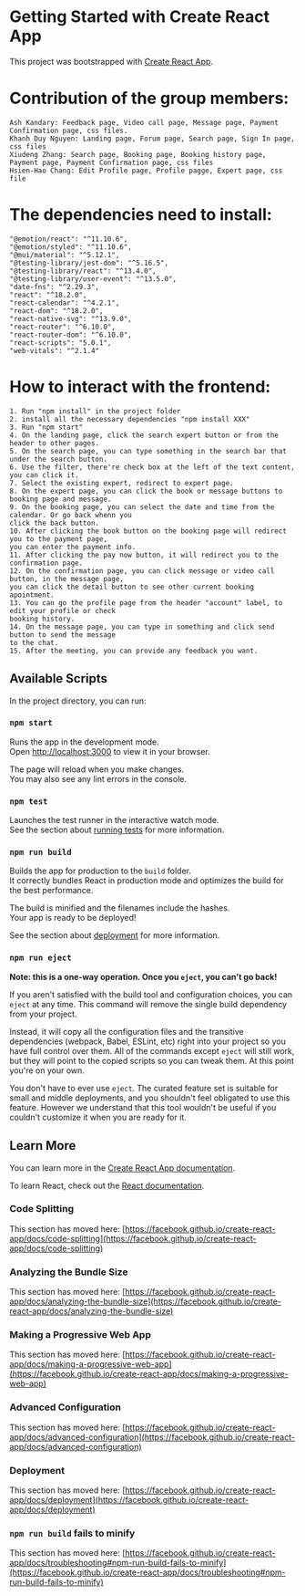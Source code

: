 # Getting Started with Create React App

This project was bootstrapped with [Create React App](https://github.com/facebook/create-react-app).

# Contribution of the group members:
    Ash Kandary: Feedback page, Video call page, Message page, Payment Confirmation page, css files.
    Khanh Duy Nguyen: Landing page, Forum page, Search page, Sign In page, css files
    Xiudeng Zhang: Search page, Booking page, Booking history page, Payment page, Payment Confirmation page, css files
    Hsien-Hao Chang: Edit Profile page, Profile pagge, Expert page, css file
# The dependencies need to install:
    "@emotion/react": "^11.10.6",
    "@emotion/styled": "^11.10.6",
    "@mui/material": "^5.12.1",
    "@testing-library/jest-dom": "^5.16.5",
    "@testing-library/react": "^13.4.0",
    "@testing-library/user-event": "^13.5.0",
    "date-fns": "^2.29.3",
    "react": "^18.2.0",
    "react-calendar": "^4.2.1",
    "react-dom": "^18.2.0",
    "react-native-svg": "^13.9.0",
    "react-router": "^6.10.0",
    "react-router-dom": "^6.10.0",
    "react-scripts": "5.0.1",
    "web-vitals": "^2.1.4"

# How to interact with the frontend:
    1. Run "npm install" in the project folder
    2. install all the necessary dependencies "npm install XXX"
    3. Run "npm start"
    4. On the landing page, click the search expert button or from the header to other pages.
    5. On the search page, you can type something in the search bar that under the search button.
    6. Use the filter, there're check box at the left of the text content, you can click it.
    7. Select the existing expert, redirect to expert page.
    8. On the expert page, you can click the book or message buttons to booking page and message.
    9. On the booking page, you can select the date and time from the calendar. Or go back whenn you
    click the back button.
    10. After clicking the book button on the booking page will redirect you to the payment page, 
    you can enter the payment info.
    11. After clicking the pay now button, it will redirect you to the confirmation page.
    12. On the confirmation page, you can click message or video call button, in the message page,
    you can click the detail button to see other current booking apointment.
    13. You can go the profile page from the header "account" label, to edit your profile or check 
    booking history.
    14. On the message page, you can type in something and click send button to send the message   
    to the chat.
    15. After the meeting, you can provide any feedback you want.
## Available Scripts

In the project directory, you can run:

### `npm start`

Runs the app in the development mode.\
Open [http://localhost:3000](http://localhost:3000) to view it in your browser.

The page will reload when you make changes.\
You may also see any lint errors in the console.

### `npm test`

Launches the test runner in the interactive watch mode.\
See the section about [running tests](https://facebook.github.io/create-react-app/docs/running-tests) for more information.

### `npm run build`

Builds the app for production to the `build` folder.\
It correctly bundles React in production mode and optimizes the build for the best performance.

The build is minified and the filenames include the hashes.\
Your app is ready to be deployed!

See the section about [deployment](https://facebook.github.io/create-react-app/docs/deployment) for more information.

### `npm run eject`

**Note: this is a one-way operation. Once you `eject`, you can't go back!**

If you aren't satisfied with the build tool and configuration choices, you can `eject` at any time. This command will remove the single build dependency from your project.

Instead, it will copy all the configuration files and the transitive dependencies (webpack, Babel, ESLint, etc) right into your project so you have full control over them. All of the commands except `eject` will still work, but they will point to the copied scripts so you can tweak them. At this point you're on your own.

You don't have to ever use `eject`. The curated feature set is suitable for small and middle deployments, and you shouldn't feel obligated to use this feature. However we understand that this tool wouldn't be useful if you couldn't customize it when you are ready for it.

## Learn More

You can learn more in the [Create React App documentation](https://facebook.github.io/create-react-app/docs/getting-started).

To learn React, check out the [React documentation](https://reactjs.org/).

### Code Splitting

This section has moved here: [https://facebook.github.io/create-react-app/docs/code-splitting](https://facebook.github.io/create-react-app/docs/code-splitting)

### Analyzing the Bundle Size

This section has moved here: [https://facebook.github.io/create-react-app/docs/analyzing-the-bundle-size](https://facebook.github.io/create-react-app/docs/analyzing-the-bundle-size)

### Making a Progressive Web App

This section has moved here: [https://facebook.github.io/create-react-app/docs/making-a-progressive-web-app](https://facebook.github.io/create-react-app/docs/making-a-progressive-web-app)

### Advanced Configuration

This section has moved here: [https://facebook.github.io/create-react-app/docs/advanced-configuration](https://facebook.github.io/create-react-app/docs/advanced-configuration)

### Deployment

This section has moved here: [https://facebook.github.io/create-react-app/docs/deployment](https://facebook.github.io/create-react-app/docs/deployment)

### `npm run build` fails to minify

This section has moved here: [https://facebook.github.io/create-react-app/docs/troubleshooting#npm-run-build-fails-to-minify](https://facebook.github.io/create-react-app/docs/troubleshooting#npm-run-build-fails-to-minify)



